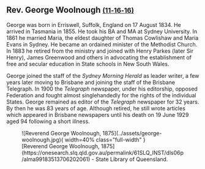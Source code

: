 ## Rev. George Woolnough <small>[(11‑16‑16)](https://brisbane.discovereverafter.com/profile/31754228 "Go to Memorial Information" )</small>

George was born in Erriswell, Suffolk, England on 17 August 1834. He arrived in Tasmania in 1855. He took his BA and MA at Sydney University. In 1861 he married Maria, the eldest daughter of Thomas Cowlishaw and Maria Evans in Sydney. He became an ordained minister of the Methodist Church. In 1883 he retired from the ministry and joined with Henry Parkes (later Sir Henry), James Greenwood and others in advocating the establishment of free and secular education in State schools in New South Wales. 

George joined the staff of the *Sydney Morning Herald* as leader writer, a few years later moving to Brisbane and joining the staff of the Brisbane Telegraph. In 1900 the *Telegraph* newspaper, under his editorship, opposed Federation and fought almost singlehandedly for the rights of the individual States. George remained as editor of the *Telegraph* newspaper for 32 years. By then he was 83 years of age. Although retired, he still wrote articles which appeared in Brisbane newspapers until his death on 19 June 1929 aged 94 following a short illness.

<figure markdown>
  ![Reverend George Woolnough, 1875](../assets/george-woolnough.jpg){ width=40% class="full-width" }
  <figcaption markdown>[Reverend George Woolnough, 1875](https://onesearch.slq.qld.gov.au/permalink/61SLQ_INST/dls06p/alma99183513706202061) - State Library of Queensland.</figcaption>
</figure>
